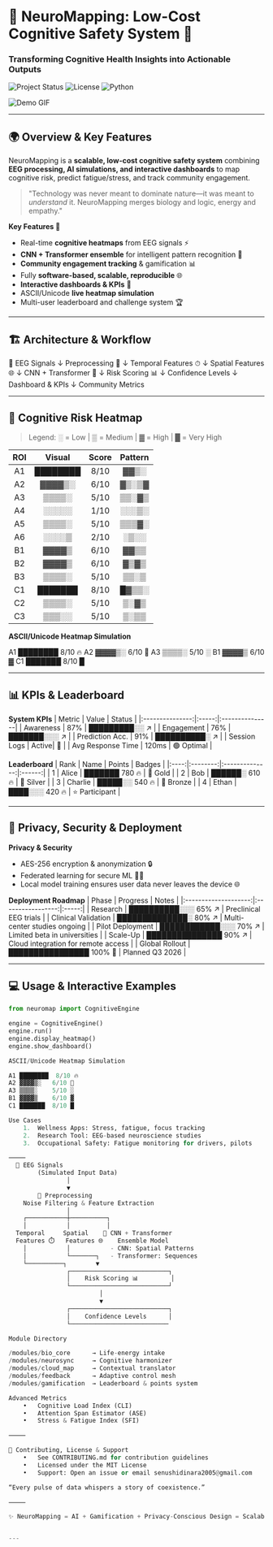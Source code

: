 # 🧠 NeuroMapping: Low-Cost Cognitive Safety System 🚀
### Transforming Cognitive Health Insights into Actionable Outputs

![Project Status](https://img.shields.io/badge/Status-BETA-yellowgreen?style=for-the-badge&logo=github&logoColor=white) ![License](https://img.shields.io/badge/License-MIT-blue.svg?style=for-the-badge) ![Python](https://img.shields.io/badge/Python-3.11-blue?style=for-the-badge)

![Demo GIF](https://via.placeholder.com/700x300.gif?text=NeuroMapping+Demo+GIF)

---

## 🌍 Overview & Key Features
NeuroMapping is a **scalable, low-cost cognitive safety system** combining **EEG processing, AI simulations, and interactive dashboards** to map cognitive risk, predict fatigue/stress, and track community engagement.

> "Technology was never meant to dominate nature—it was meant to *understand* it. NeuroMapping merges biology and logic, energy and empathy."

**Key Features 💎**
- Real-time **cognitive heatmaps** from EEG signals ⚡  
- **CNN + Transformer ensemble** for intelligent pattern recognition 🤖  
- **Community engagement tracking** & gamification 📊  
- Fully **software-based, scalable, reproducible** 🌐  
- **Interactive dashboards & KPIs** 🎯  
- ASCII/Unicode **live heatmap simulation**  
- Multi-user leaderboard and challenge system 🏆  

---

## 🏗 Architecture & Workflow

🧠 EEG Signals
↓ Preprocessing 🔄
↓ Temporal Features ⏱
↓ Spatial Features 🌐
↓ CNN + Transformer 🤖
↓ Risk Scoring 📊
↓ Confidence Levels
↓ Dashboard & KPIs
↓ Community Metrics

---

## 🎨 Cognitive Risk Heatmap
> Legend: ░ = Low | ▒ = Medium | ▓ = High | █ = Very High  

| ROI | Visual      | Score | Pattern |
|:---:|:-----------:|:-----:|:-------:|
| A1  | ████████    | 8/10  | ▓▓▒░   |
| A2  | ▓▓▓▓▒░     | 6/10  | ▓▒░▒▓  |
| A3  | ▒▒▒▒░      | 5/10  | ▒▒░▓▒  |
| A4  | ░░░░░      | 1/10  | ░░░▒░  |
| A5  | ▒▒▒▒░      | 5/10  | ▒▒▒▓░  |
| A6  | ░░░░▒      | 2/10  | ░▒░░   |
| B1  | ▓▓▓▓▒      | 6/10  | ▓▓▒▒   |
| B2  | ▓▓▓▓▒      | 6/10  | ▓▒▓▒   |
| B3  | ▒▒▒▒░      | 5/10  | ▒▒░▒   |
| C1  | ███████    | 8/10  | █▓▒▒░  |
| C2  | ▒▒▒▒░      | 5/10  | ▒░▓▒   |
| C3  | ▒▒▒░░      | 5/10  | ▒░▒▒   |

**ASCII/Unicode Heatmap Simulation**

A1 ████████  8/10 🔥
A2 ▓▓▓▓▒░   6/10 🔄
A3 ▒▒▒▒░    5/10 ░
B1 ▓▓▓▓▒    6/10 ▓
C1 ███████  8/10 █

---

## 📊 KPIs & Leaderboard
**System KPIs**
| Metric          | Value | Status          |
|:---------------:|:-----:|:---------------|
| Awareness       | 87%   | █████████░░ ↗  |
| Engagement      | 76%   | ███████░░░ ↗ |
| Prediction Acc. | 91%   | ██████████░ ↗ |
| Session Logs    | Active| 🔄             |
| Avg Response Time | 120ms | 🟢 Optimal   |

**Leaderboard**
| Rank | Name     | Points         | Badges |
|:----:|:--------:|:--------------:|:------:|
| 1    | Alice    | ███████ 780 🔥 | 🏅 Gold |
| 2    | Bob      | ██████░ 610 🔥 | 🏅 Silver |
| 3    | Charlie  | █████░░ 540 🔥 | 🏅 Bronze |
| 4    | Ethan   | ████░░░ 420 🔥 | ⭐ Participant |

---

## 🔐 Privacy, Security & Deployment
**Privacy & Security**
- AES-256 encryption & anonymization 🔒  
- Federated learning for secure ML 🧑‍💻  
- Local model training ensures user data never leaves the device 🌐  

**Deployment Roadmap**
| Phase                 | Progress             | Notes |
|:--------------------:|:-----------------:|:-----:|
| Research              | ██████████░░░ 65% ↗ | Preclinical EEG trials |
| Clinical Validation   | ██████████████░ 80% ↗ | Multi-center studies ongoing |
| Pilot Deployment      | ████████████░░░ 70% ↗ | Limited beta in universities |
| Scale-Up              | ███████████████ 90% ↗ | Cloud integration for remote access |
| Global Rollout        | ████████████████ 100% 🎯 | Planned Q3 2026 |

---

## 💻 Usage & Interactive Examples
```python
from neuromap import CognitiveEngine

engine = CognitiveEngine()
engine.run()
engine.display_heatmap()
engine.show_dashboard()

ASCII/Unicode Heatmap Simulation

A1 ████████  8/10 🔥
A2 ▓▓▓▓▒░   6/10 🔄
A3 ▒▒▒▒░    5/10 ░
B1 ▓▓▓▓▒    6/10 ▓
C1 ███████  8/10 █

Use Cases
	1.	Wellness Apps: Stress, fatigue, focus tracking
	2.	Research Tool: EEG-based neuroscience studies
	3.	Occupational Safety: Fatigue monitoring for drivers, pilots

⸻
  🧠 EEG Signals
        (Simulated Input Data)
                │
                ▼
        🔄 Preprocessing
    Noise Filtering & Feature Extraction
                │
    ┌───────────┼──────────┐
    │           │          │
  Temporal     Spatial    🤖 CNN + Transformer
  Features ⏱️   Features 🌐    Ensemble Model
    │           │           - CNN: Spatial Patterns
    │           └───────┐   - Transformer: Sequences
    └──────────┐        ▼
                ┌───────────────────────────┐
                │    Risk Scoring 📊         │
                └───────────────────────────┘
                         │
                         ▼
                ┌───────────────────────────┐
                │    Confidence Levels      │
                └───────────────────────────

Module Directory

/modules/bio_core      → Life-energy intake
/modules/neurosync     → Cognitive harmonizer
/modules/cloud_map     → Contextual translator
/modules/feedback      → Adaptive control mesh
/modules/gamification  → Leaderboard & points system

Advanced Metrics
	•	Cognitive Load Index (CLI)
	•	Attention Span Estimator (ASE)
	•	Stress & Fatigue Index (SFI)

⸻

🤝 Contributing, License & Support
	•	See CONTRIBUTING.md for contribution guidelines
	•	Licensed under the MIT License
	•	Support: Open an issue or email senushidinara2005@gmail.com

“Every pulse of data whispers a story of coexistence.”

⸻

✨ NeuroMapping = AI + Gamification + Privacy-Conscious Design = Scalable, Interactive Cognitive Safety Tool 🌍🧠


---

